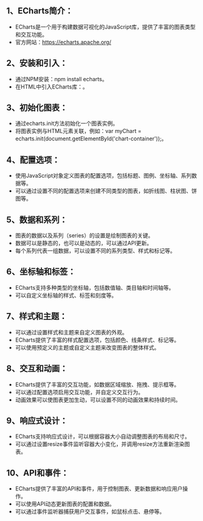 ## 1、ECharts简介：

- ECharts是一个用于构建数据可视化的JavaScript库，提供了丰富的图表类型和交互功能。
- 官方网站：https://echarts.apache.org/

## 2、安装和引入：

- 通过NPM安装：npm install echarts。
- 在HTML中引入ECharts库：<script src="echarts.min.js"></script>。

## 3、初始化图表：

- 通过echarts.init方法初始化一个图表实例。
- 将图表实例与HTML元素关联，例如：var myChart = echarts.init(document.getElementById('chart-container'));。

## 4、配置选项：

- 使用JavaScript对象定义图表的配置选项，包括标题、图例、坐标轴、系列数据等。
- 可以通过设置不同的配置选项来创建不同类型的图表，如折线图、柱状图、饼图等。

## 5、数据和系列：

- 图表的数据以及系列（series）的设置是绘制图表的关键。
- 数据可以是静态的，也可以是动态的，可以通过API更新。
- 每个系列代表一组数据，可以设置不同的系列类型、样式和标记等。

## 6、坐标轴和标签：

- ECharts支持多种类型的坐标轴，包括数值轴、类目轴和时间轴等。
- 可以自定义坐标轴的样式、标签和刻度等。

## 7、样式和主题：

- 可以通过设置样式和主题来自定义图表的外观。
- ECharts提供了丰富的样式配置选项，包括颜色、线条样式、标记等。
- 可以使用预定义的主题或自定义主题来改变图表的整体样式。

## 8、交互和动画：

- ECharts提供了丰富的交互功能，如数据区域缩放、拖拽、提示框等。
- 可以通过配置选项启用交互功能，并自定义交互行为。
- 动画效果可以使图表更加生动，可以设置不同的动画效果和持续时间。

## 9、响应式设计：

- ECharts支持响应式设计，可以根据容器大小自动调整图表的布局和尺寸。
- 可以通过设置resize事件监听容器大小变化，并调用resize方法重新渲染图表。

## 10、API和事件：

- ECharts提供了丰富的API和事件，用于控制图表、更新数据和响应用户操作。
- 可以使用API动态更新图表的配置和数据。
- 可以通过事件监听器捕获用户交互事件，如鼠标点击、悬停等。
